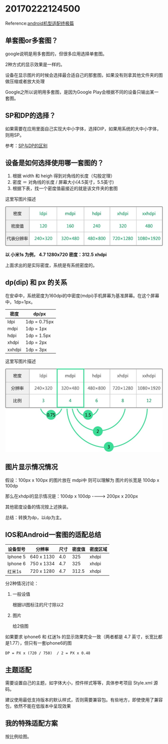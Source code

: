 # 20170222124500

<script src="../js/index.js"></script>
<div id="content"></div>



Reference:[android机型适配终极篇](https://blog.csdn.net/dfskhgalshgkajghljgh/article/details/50564682)

## 单套图or多套图？

google说明是用多套图的，但很多应用选择单套图。

2种方式的显示效果是一样的。

设备在显示图片的时候会选择最合适自己的那套图，如果没有则拿其他文件夹的图做压缩或者放大处理

Google之所以说明用多套图，是因为Google Play会根据不同的设备只输出某一套图。

## SP和DP的选择？

如果需要在应用里面自己实现大中小字体，选择DIP，如果用系统的大中小字体，则用SP。

参考：[SP与DP的区别](https://zhuanlan.zhihu.com/p/25277416)

## 设备是如何选择使用哪一套图的？

1. 根据 width 和 heigh 得到对角线的长度（勾股定理）
1. 密度 ＝ 对角线的长度 / 屏幕大小(4.5英寸，5.5英寸)
1. 根据下表，找一个密度值最接近的就是该文件夹的套图

这里写图片描述

![pic](image/2.png)


**以 小米1s 为例， 4.7  1280x720    密度：312.5     xhdpi**

上面求出的是实际密度，系统是有系统密度的。

## dp(dip) 和 px 的关系

在安卓中，系统密度为160dpi的中密度(mdpi)手机屏幕为基准屏幕。在这个屏幕中，1dp=1px。 
<table>
<thead>
<tr>
<th>密度</th>
<th>dp/px</th>
</tr>
</thead>
<tbody>
<tr>
<td>ldpi</td>
<td>1dp = 0.75px</td>
</tr>
<tr>
<td>mdpi</td>
<td>1dp = 1px</td>
</tr>
<tr>
<td>hdpi</td>
<td>1dp = 1.5px</td>
</tr>
<tr>
<td>xhdpi</td>
<td>1dp = 2px</td>
</tr>
<tr>
<td>xxhdpi</td>
<td>1dp = 3px</td>
</tr>
</tbody>
</table>

这里写图片描述 

![pic](image/1.png)

## 图片显示情况情况

假设：100px x 100px 的图片放在 mdpi中  则可以理解为 图片的长宽是 100dp x 100dp

那么在xhdpi的显示情况是：100dp x 100dp  ----> 200px x 200px

其他密度设备的情况按上述换装。

总结：转换为dp，以dp为主。

## IOS和Android一套图的适配总结


<table>
<thead>
<tr>
<th>设备型号</th>
<th>分辨率</th>
<th>尺寸</th>
<th>密度值</th>
<th>密度区域</th>
</tr>
</thead>
<tbody>
<tr>
<td>Iphone 5</td>
<td>640 x 1130</td>
<td>4.0</td>
<td>325</td>
<td>xhdpi</td>
</tr>
<tr>
<td>Iphone 6</td>
<td>750 x 1334</td>
<td>4.7</td>
<td>325</td>
<td>xhdpi</td>
</tr>
<tr>
<td>红米1s</td>
<td>720 x 1280</td>
<td>4.7</td>
<td>312.5</td>
<td>xhdpi</td>
</tr>
</tbody>
</table>
分2种情况讨论：

1. 一般设值

    根据UI图标注的尺寸除以2
1. 图片

    给2倍图

如果要求 iphone6 和 红迷1s 的显示效果完全一致（两者都是 4.7 英寸，长宽比都是1.77），但只有一套iphone6的图

    DP = PX x (720 / 750)  / 2 = PX x 0.48

## 主题适配

需要设置自己的主题，如字体大小，控件样式等等，具体参考项目 Style.xml 源码。

建议使用最低支持版本的默认样式，否则需要兼容包。有些地方，即使使用了兼容包，依然不能在低版本中呈现效果

## 我的特殊适配方案

按比例绘图。
